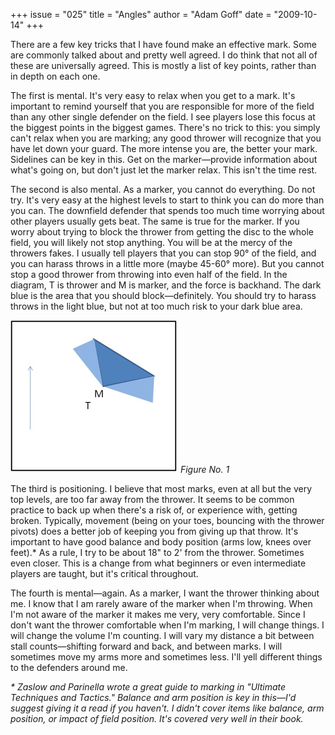 +++
issue = "025"
title = "Angles"
author = "Adam Goff"
date = "2009-10-14"
+++

There are a few key tricks that I have found make an effective mark. Some are
commonly talked about and pretty well agreed. I do think that not all of these
are universally agreed. This is mostly a list of key points, rather than in
depth on each one.  
  
The first is mental. It's very easy to relax when you get to a mark. It's
important to remind yourself that you are responsible for more of the field
than any other single defender on the field. I see players lose this focus at
the biggest points in the biggest games. There's no trick to this: you simply
can't relax when you are marking; any good thrower will recognize that you
have let down your guard. The more intense you are, the better your mark.
Sidelines can be key in this. Get on the marker—provide information about
what's going on, but don't just let the marker relax. This isn't the time
rest.  
  
The second is also mental. As a marker, you cannot do everything. Do not try.
It's very easy at the highest levels to start to think you can do more than
you can. The downfield defender that spends too much time worrying about other
players usually gets beat. The same is true for the marker. If you worry about
trying to block the thrower from getting the disc to the whole field, you will
likely not stop anything. You will be at the mercy of the throwers fakes. I
usually tell players that you can stop 90° of the field, and you can harass
throws in a little more (maybe 45-60° more). But you cannot stop a good
thrower from throwing into even half of the field. In the diagram, T is
thrower and M is marker, and the force is backhand. The dark blue is the area
that you should block—definitely. You should try to harass throws in the light
blue, but not at too much risk to your dark blue area.  

![Issue025 Goff diagram1](/images/Issue025_Goff_diagram1.png) _Figure No. 1_  
  
The third is positioning. I believe that most marks, even at all but the very
top levels, are too far away from the thrower. It seems to be common practice
to back up when there's a risk of, or experience with, getting broken.
Typically, movement (being on your toes, bouncing with the thrower pivots)
does a better job of keeping you from giving up that throw. It's important to
have good balance and body position (arms low, knees over feet).* As a rule, I
try to be about 18" to 2' from the thrower. Sometimes even closer. This is a
change from what beginners or even intermediate players are taught, but it's
critical throughout.  
  
The fourth is mental—again. As a marker, I want the thrower thinking about me.
I know that I am rarely aware of the marker when I'm throwing. When I'm not
aware of the marker it makes me very, very comfortable. Since I don't want the
thrower comfortable when I'm marking, I will change things. I will change the
volume I'm counting. I will vary my distance a bit between stall
counts—shifting forward and back, and between marks. I will sometimes move my
arms more and sometimes less. I'll yell different things to the defenders
around me.  
  
_* Zaslow and Parinella wrote a great guide to marking in "Ultimate Techniques
and Tactics." Balance and arm position is key in this—I'd suggest giving it a
read if you haven't. I didn't cover items like balance, arm position, or
impact of field position. It's covered very well in their book._
